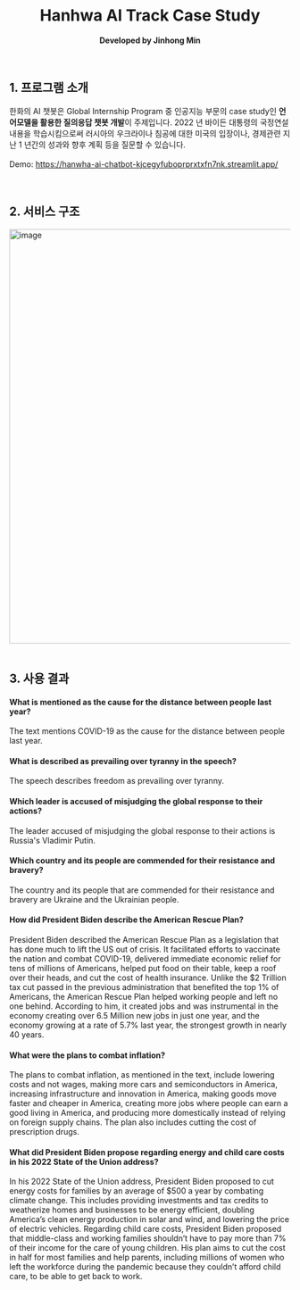 <div align="center">
	<h1>Hanhwa AI Track Case Study</h1>
	<p>
		<b>Developed by Jinhong Min</b>
	</p>
	<br>
</div>

## 1. 프로그램 소개

한화의 AI 챗봇은 Global Internship Program 중 인공지능 부문의 case study인 **언어모델을 활용한 질의응답 챗봇 개발**이 주제입니다.
2022 년 바이든 대통령의 국정연설 내용을 학습시킴으로써 러시아의 우크라이나 침공에 대한 미국의 입장이나, 경제관련 지난 1 년간의 성과와 향후 계획 등을 질문할 수 있습니다.
<br />
<br />
Demo: https://hanwha-ai-chatbot-kjcegyfuboprprxtxfn7nk.streamlit.app/

<br />

## 2. 서비스 구조

<img width="743" alt="image" src="https://github.com/jinhongee/hanwha-ai-chatbot/assets/77202712/951d8a13-25cd-4dc4-b63b-3e6d57f17df7">

<br />
<br />

## 3. 사용 결과

#### What is mentioned as the cause for the distance between people last year?

The text mentions COVID-19 as the cause for the distance between people last year.

#### What is described as prevailing over tyranny in the speech?

The speech describes freedom as prevailing over tyranny.

#### Which leader is accused of misjudging the global response to their actions?

The leader accused of misjudging the global response to their actions is Russia's Vladimir Putin.

#### Which country and its people are commended for their resistance and bravery?

The country and its people that are commended for their resistance and bravery are Ukraine and the Ukrainian people.

#### How did President Biden describe the American Rescue Plan?

President Biden described the American Rescue Plan as a legislation that has done much to lift the US out of crisis. It facilitated efforts to vaccinate the nation and combat COVID-19, delivered immediate economic relief for tens of millions of Americans, helped put food on their table, keep a roof over their heads, and cut the cost of health insurance. Unlike the $2 Trillion tax cut passed in the previous administration that benefited the top 1% of Americans, the American Rescue Plan helped working people and left no one behind. According to him, it created jobs and was instrumental in the economy creating over 6.5 Million new jobs in just one year, and the economy growing at a rate of 5.7% last year, the strongest growth in nearly 40 years.

#### What were the plans to combat inflation?

The plans to combat inflation, as mentioned in the text, include lowering costs and not wages, making more cars and semiconductors in America, increasing infrastructure and innovation in America, making goods move faster and cheaper in America, creating more jobs where people can earn a good living in America, and producing more domestically instead of relying on foreign supply chains. The plan also includes cutting the cost of prescription drugs.

#### What did President Biden propose regarding energy and child care costs in his 2022 State of the Union address?

In his 2022 State of the Union address, President Biden proposed to cut energy costs for families by an average of $500 a year by combating climate change. This includes providing investments and tax credits to weatherize homes and businesses to be energy efficient, doubling America’s clean energy production in solar and wind, and lowering the price of electric vehicles.
Regarding child care costs, President Biden proposed that middle-class and working families shouldn’t have to pay more than 7% of their income for the care of young children. His plan aims to cut the cost in half for most families and help parents, including millions of women who left the workforce during the pandemic because they couldn’t afford child care, to be able to get back to work.


<br />
